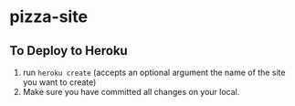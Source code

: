 # pizza-site

## To Deploy to Heroku

1. run `heroku create` (accepts an optional argument the name of the site you want to create)
2. Make sure you have committed all changes on your local. 